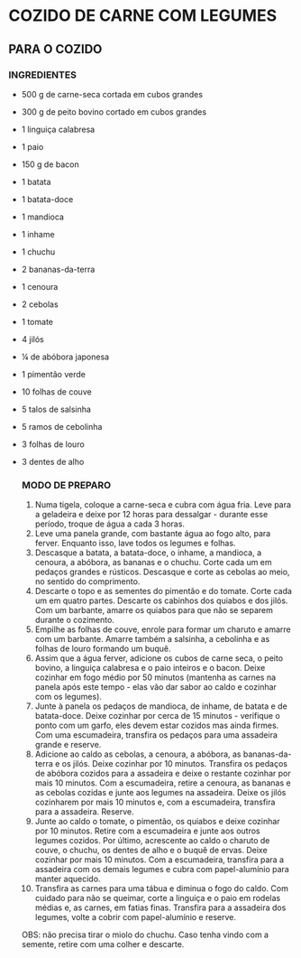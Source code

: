 # COZIDO DE CARNE COM LEGUMES



## PARA  O COZIDO

### INGREDIENTES

- 500 g de carne-seca cortada em cubos grandes

- 300 g de peito bovino cortado em cubos grandes

- 1 linguiça calabresa

- 1 paio

- 150 g de bacon

- 1 batata

- 1 batata-doce

- 1 mandioca

- 1 inhame

- 1 chuchu

- 2 bananas-da-terra

- 1 cenoura

- 2 cebolas

- 1 tomate

- 4 jilós

- ¼ de abóbora japonesa

- 1 pimentão verde

- 10 folhas de couve

- 5 talos de salsinha

- 5 ramos de cebolinha

- 3 folhas de louro

- 3 dentes de alho

  ### MODO DE PREPARO

  1. Numa tigela, coloque a carne-seca e cubra com água fria. Leve para a geladeira e deixe por 12 horas para dessalgar - durante esse período, troque de água a cada 3 horas.
  2. Leve uma panela grande, com bastante água ao fogo alto, para ferver. Enquanto isso, lave todos os legumes e folhas.
  3. Descasque a batata, a batata-doce, o inhame, a mandioca, a cenoura, a abóbora, as bananas e o chuchu. Corte cada um em pedaços grandes e rústicos. Descasque e corte as cebolas ao meio, no sentido do comprimento.
  4. Descarte o topo e as sementes do pimentão e do tomate. Corte cada um em quatro partes. Descarte os cabinhos dos quiabos e dos jilós. Com um barbante, amarre os quiabos para que não se separem durante o cozimento.
  5. Empilhe as folhas de couve, enrole para formar um charuto e amarre com um barbante. Amarre também a salsinha, a cebolinha e as folhas de louro formando um buquê.
  6. Assim que a água ferver, adicione os cubos de carne seca, o peito bovino, a linguiça calabresa e o paio inteiros e o bacon. Deixe cozinhar em fogo médio por 50 minutos (mantenha as carnes na panela após este tempo - elas vão dar sabor ao caldo e cozinhar com os legumes).
  7. Junte à panela os pedaços de mandioca, de inhame, de batata e de batata-doce. Deixe cozinhar por cerca de 15 minutos - verifique o ponto com um garfo, eles devem estar cozidos mas ainda firmes. Com uma escumadeira, transfira os pedaços para uma assadeira grande e reserve.
  8. Adicione ao caldo as cebolas, a cenoura, a abóbora, as bananas-da-terra e os jilós. Deixe cozinhar por 10 minutos. Transfira os pedaços de abóbora cozidos para a assadeira e deixe o restante cozinhar por mais 10 minutos. Com a escumadeira, retire a cenoura, as bananas e as cebolas cozidas e junte aos legumes na assadeira. Deixe os jilós cozinharem por mais 10 minutos e, com a escumadeira, transfira para a assadeira. Reserve.
  9. Junte ao caldo o tomate, o pimentão, os quiabos e deixe cozinhar por 10 minutos. Retire com a escumadeira e junte aos outros legumes cozidos. Por último, acrescente ao caldo o charuto de couve, o chuchu, os dentes de alho e o buquê de ervas. Deixe cozinhar por mais 10 minutos. Com a escumadeira, transfira para a assadeira com os demais legumes e cubra com papel-alumínio para manter aquecido.
  10. Transfira as carnes para uma tábua e diminua o fogo do caldo. Com cuidado para não se queimar, corte a linguiça e o paio em rodelas médias e, as carnes, em fatias finas. Transfira para a assadeira dos legumes, volte a cobrir com papel-alumínio e reserve.

   

  OBS: não precisa tirar o miolo do chuchu. Caso tenha vindo com a semente, retire com uma colher e descarte.

